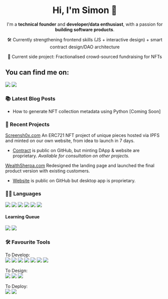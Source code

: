 <h1 align="center"> Hi, I'm Simon 👋</h1>

<p align="center">I'm a <strong>technical founder</strong> and <strong>developer/data enthusiast</strong>, with a passion for <strong>building software products</strong>. </p>
<p align="center">🛠 Currently strengthening frontend skills (JS + interactive design) + smart contract design/DAO architecture</p>
<p align="center">🚀 Current side project: Fractionalised crowd-sourced fundraising for NFTs</p>
 
## You can find me on:

<a href="https://www.linkedin.com/in/simondunkelman/"><img src="https://img.shields.io/badge/LinkedIn-0077B5?style=for-the-badge&logo=linkedin&logoColor=white"></a> <a href="	https://medium.com/@sjdunkelman"><img src="https://img.shields.io/badge/Medium-12100E?style=for-the-badge&logo=medium&logoColor=white" /></a>

### 📚 Latest Blog Posts

* How to generate NFT collection metadata using Python [Coming Soon]

### 🚀 Recent Projects

<a href="https://www.screensh0x.com" target="_blank">Screensh0x.com</a>
An ERC721 NFT project of unique pieces hosted via IPFS and minted on our own website, from idea to launch in 7 days.
* [Contract](https://github.com/SJDunkelman/Screensh0x-contract) is public on GitHub, but minting DApp & website are proprietary. <em>Available for consultation on other projects.</em>

<a href="https://www.wealthsherpa.co.uk" target="_blank">WealthSherpa.com</a>
Redesigned the landing page and launched the final product version with existing customers.
* [Website](https://github.com/SJDunkelman/WealthSherpaSiteTest) is public on GitHub but desktop app is proprietary.

### 👨‍💻 Languages

<img src="https://img.shields.io/badge/Python-FFD43B?style=for-the-badge&logo=python&logoColor=darkgreen"> <img src="https://img.shields.io/badge/C%2B%2B-00599C?style=for-the-badge&logo=c%2B%2B&logoColor=white"> <img src="https://img.shields.io/badge/Solidity-e6e6e6?style=for-the-badge&logo=solidity&logoColor=black"> <img src="https://img.shields.io/badge/HTML5-E34F26?style=for-the-badge&logo=html5&logoColor=white"> <img src="https://img.shields.io/badge/CSS3-1572B6?style=for-the-badge&logo=css3&logoColor=white"> <img src="https://img.shields.io/badge/R-276DC3?style=for-the-badge&logo=r&logoColor=white">

#### Learning Queue

<img src="https://img.shields.io/badge/JavaScript-323330?style=for-the-badge&logo=javascript&logoColor=F7DF1E"> <img src="https://img.shields.io/badge/Go-00ADD8?style=for-the-badge&logo=go&logoColor=white">

### 🛠 Favourite Tools 

To Develop: <br />
<img src="https://img.shields.io/badge/Numpy-777BB4?style=for-the-badge&logo=numpy&logoColor=white"> <img src="https://img.shields.io/badge/Pandas-2C2D72?style=for-the-badge&logo=pandas&logoColor=white"> <img src="https://img.shields.io/badge/SciPy-654FF0?style=for-the-badge&logo=SciPy&logoColor=white"> <img src="https://img.shields.io/badge/scikit_learn-F7931E?style=for-the-badge&logo=scikit-learn&logoColor=white"> <img src="https://img.shields.io/badge/fastapi-109989?style=for-the-badge&logo=FASTAPI&logoColor=white"> <img src="https://img.shields.io/badge/PostgreSQL-316192?style=for-the-badge&logo=postgresql&logoColor=white"> <img src="https://img.shields.io/badge/Tailwind_CSS-38B2AC?style=for-the-badge&logo=tailwind-css&logoColor=white">

To Design: <br />
<img src="https://img.shields.io/badge/Adobe%20XD-470137?style=for-the-badge&logo=Adobe%20XD&logoColor=#FF61F6"> <img src="https://img.shields.io/badge/Adobe%20Photoshop-31A8FF?style=for-the-badge&logo=Adobe%20Photoshop&logoColor=black"> <img src="https://img.shields.io/badge/Adobe%20Illustrator-FF9A00?style=for-the-badge&logo=adobe%20illustrator&logoColor=white">

To Deploy: <br />
<img src="https://img.shields.io/badge/Netlify-00C7B7?style=for-the-badge&logo=netlify&logoColor=white"> <img src="https://img.shields.io/badge/Digital_Ocean-0080FF?style=for-the-badge&logo=DigitalOcean&logoColor=white">
